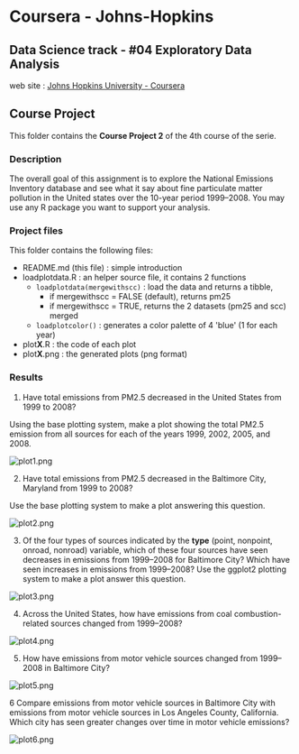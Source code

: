 # Coursera - Johns-Hopkins
## Data Science track - #04 Exploratory Data Analysis

web site : [Johns Hopkins University - Coursera](https://www.coursera.org/jhu)

## Course Project

This folder contains the **Course Project 2** of the 4th course of the serie.
<br/>

### Description

The overall goal of this assignment is to explore the National Emissions Inventory database and see what it say about fine particulate matter pollution in the United states over the 10-year period 1999–2008. You may use any R package you want to support your analysis.

### Project files

This folder contains the following files:
- README.md (this file) : simple introduction
- loadplotdata.R : an helper source file, it contains 2 functions
  - `loadplotdata(mergewithscc)` : load the data and returns a tibble, 
    - if mergewithscc = FALSE (default), returns pm25
	- if mergewithscc = TRUE, returns the 2 datasets (pm25 and scc) merged
  - `loadplotcolor()` : generates a color palette of 4 'blue' (1 for each year)
- plot**X**.R : the code of each plot
- plot**X**.png : the generated plots (png format)

### Results

1) Have total emissions from PM2.5 decreased in the United States from 1999 to 2008? 

Using the base plotting system, make a plot showing the total PM2.5 emission from all sources for each of the years 1999, 2002, 2005, and 2008.

![plot1.png](plot1.png)

2) Have total emissions from PM2.5 decreased in the Baltimore City, Maryland from 1999 to 2008? 

Use the base plotting system to make a plot answering this question.

![plot2.png](plot2.png)

3) Of the four types of sources indicated by the **type** (point, nonpoint, onroad, nonroad) variable, which of these four sources have seen decreases in emissions from 1999–2008 for Baltimore City? 
Which have seen increases in emissions from 1999–2008? 
Use the ggplot2 plotting system to make a plot answer this question.

![plot3.png](plot3.png)

4) Across the United States, how have emissions from coal combustion-related sources changed from 1999–2008?

![plot4.png](plot4.png)

5) How have emissions from motor vehicle sources changed from 1999–2008 in Baltimore City?

![plot5.png](plot5.png)

6 Compare emissions from motor vehicle sources in Baltimore City with emissions from motor vehicle sources in Los Angeles County, California. Which city has seen greater changes over time in motor vehicle emissions?

![plot6.png](plot6.png)
